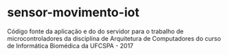 # sensor-movimento-iot
Código fonte da aplicação e do do servidor para o trabalho de microcontroladores da disciplina de Arquitetura de Computadores do curso de Informática Biomédica da UFCSPA - 2017
